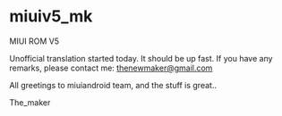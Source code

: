 miuiv5_mk
=========

MIUI ROM V5

Unofficial translation started today. It should be up fast. If you have any remarks, please contact me: thenewmaker@gmail.com

All greetings to miuiandroid team, and the stuff is great..

The_maker
